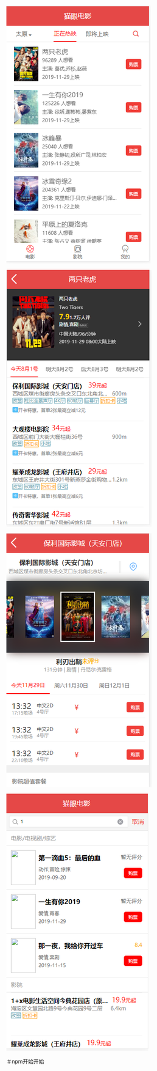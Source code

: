 
![image](https://github.com/mafeilongmafei/catMovie/blob/master/%E5%85%AC%E5%BC%80/1.png)

![image](https://github.com/mafeilongmafei/catMovie/blob/master/%E5%85%AC%E5%BC%80/2.png)

![image](https://github.com/mafeilongmafei/catMovie/blob/master/%E5%85%AC%E5%BC%80/3.png)

![image](https://github.com/mafeilongmafei/catMovie/blob/master/%E5%85%AC%E5%BC%80/4.png)

＃npm开始开始
